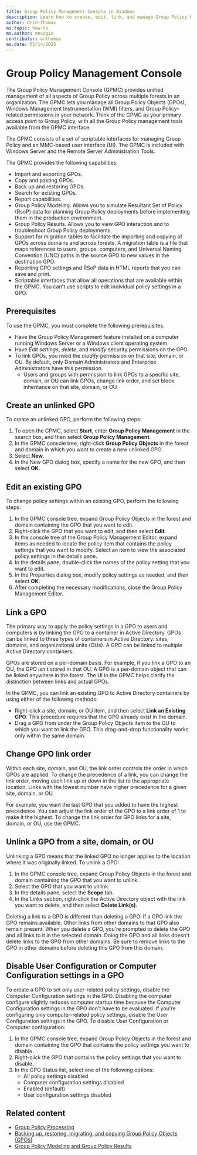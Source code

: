 ```yaml
---
title: Group Policy Management Console in Windows
description: Learn how to create, edit, link, and manage Group Policy Objects using the Group Policy Management Console.
author: Orin-Thomas
ms.topic: how-to
ms.author: mosagie
contributor: orthomas
ms.date: 05/14/2025
---
```


# Group Policy Management Console

The Group Policy Management Console (GPMC) provides unified management of all aspects of Group Policy across multiple forests in an organization. The GPMC lets you manage all Group Policy Objects (GPOs), Windows Management Instrumentation (WMI) filters, and Group Policy–related permissions in your network. Think of the GPMC as your primary access point to Group Policy, with all the Group Policy management tools available from the GPMC interface.

The GPMC consists of a set of scriptable interfaces for managing Group Policy and an MMC-based user interface (UI). The GPMC is included with Windows Server and the Remote Server Administration Tools.

The GPMC provides the following capabilities:

- Import and exporting GPOs.
- Copy and pasting GPOs.
- Back up and restoring GPOs.
- Search for existing GPOs.
- Report capabilities.
- Group Policy Modeling. Allows you to simulate Resultant Set of Policy (RsoP) data for planning Group Policy deployments before implementing them in the production environment.
- Group Policy Results. Allows you to view GPO interaction and to troubleshoot Group Policy deployments.
- Support for migration tables to facilitate the importing and copying of GPOs across domains and across forests. A migration table is a file that maps references to users, groups, computers, and Universal Naming Convention (UNC) paths in the source GPO to new values in the destination GPO.
- Reporting GPO settings and RSoP data in HTML reports that you can save and print.
- Scriptable interfaces that allow all operations that are available within the GPMC. You can't use scripts to edit individual policy settings in a GPO.

## Prerequisites

To use the GPMC, you must complete the following prerequisites.

- Have the Group Policy Management feature installed on a computer running Windows Server or a Windows client operating system.
- Have _Edit settings_, _delete_, and _modify_ security permissions on the GPO.
- To link GPOs, you need the _modify_ permission on that site, domain, or OU. By default, only Domain Administrators and Enterprise Administrators have this permission.
  - Users and groups with permission to link GPOs to a specific site, domain, or OU can link GPOs, change link order, and set block inheritance on that site, domain, or OU.

## Create an unlinked GPO

To create an unlinked GPO, perform the following steps:

1. To open the GPMC, select **Start**, enter **Group Policy Management** in the search box, and then select **Group Policy Management**.
1. In the GPMC console tree, right-click **Group Policy Objects** in the forest and domain in which you want to create a new unlinked GPO.
1. Select **New**.
1. In the New GPO dialog box, specify a name for the new GPO, and then select **OK**.

## Edit an existing GPO

To change policy settings within an existing GPO, perform the following steps:

1. In the GPMC console tree, expand Group Policy Objects in the forest and domain containing the GPO that you want to edit.
1. Right-click the GPO that you want to edit, and then select **Edit**.
1. In the console tree of the Group Policy Management Editor, expand items as needed to locate the policy item that contains the policy settings that you want to modify. Select an item to view the associated policy settings in the details pane.
1. In the details pane, double-click the names of the policy setting that you want to edit.
1. In the Properties dialog box, modify policy settings as needed, and then select **OK**.
1. After completing the necessary modifications, close the Group Policy Management Editor.

## Link a GPO

The primary way to apply the policy settings in a GPO to users and computers is by linking the GPO to a container in Active Directory. GPOs can be linked to three types of containers in Active Directory: sites, domains, and organizational units (OUs). A GPO can be linked to multiple Active Directory containers.

GPOs are stored on a per-domain basis. For example, if you link a GPO to an OU, the GPO isn't stored in that OU. A GPO is a per-domain object that can be linked anywhere in the forest. The UI in the GPMC helps clarify the distinction between links and actual GPOs.

In the GPMC, you can link an existing GPO to Active Directory containers by using either of the following methods:

- Right-click a site, domain, or OU item, and then select **Link an Existing GPO**. This procedure requires that the GPO already exist in the domain.
- Drag a GPO from under the Group Policy Objects item to the OU to which you want to link the GPO. This drag-and-drop functionality works only within the same domain.

## Change GPO link order

Within each site, domain, and OU, the link order controls the order in which GPOs are applied. To change the precedence of a link, you can change the link order, moving each link up or down in the list to the appropriate location. Links with the lowest number have higher precedence for a given site, domain, or OU.

For example, you want the last GPO that you added to have the highest precedence. You can adjust the link order of the GPO to a link order of 1 to make it the highest. To change the link order for GPO links for a site, domain, or OU, use the GPMC.

## Unlink a GPO from a site, domain, or OU

Unlinking a GPO means that the linked GPO no longer applies to the location where it was originally linked. To unlink a GPO:

1. In the GPMC console tree, expand Group Policy Objects in the forest and domain containing the GPO that you want to unlink.
1. Select the GPO that you want to unlink.
1. In the details pane, select the **Scope** tab.
1. In the Links section, right-click the Active Directory object with the link you want to delete, and then select **Delete Link(s)**.

Deleting a link to a GPO is different than deleting a GPO. If a GPO link the GPO remains available. Other links from other domains to that GPO also remain present. When you delete a GPO, you're prompted to delete the GPO and all links to it in the selected domain. Doing the GPO and all links doesn't delete links to the GPO from other domains. Be sure to remove links to the GPO in other domains before deleting this GPO from this domain.

## Disable User Configuration or Computer Configuration settings in a GPO

To create a GPO to set only user-related policy settings, disable the Computer Configuration settings in the GPO. Disabling the computer configure slightly reduces computer startup time because the Computer Configuration settings in the GPO don't have to be evaluated. If you're configuring only computer-related policy settings, disable the User Configuration settings in the GPO. To disable User Configuration or Computer configuration:

1. In the GPMC console tree, expand Group Policy Objects in the forest and domain containing the GPO that contains the policy settings you want to disable.
1. Right-click the GPO that contains the policy settings that you want to disable.
1. In the GPO Status list, select one of the following options:
   - All policy settings disabled
   - Computer configuration settings disabled
   - Enabled (default)
   - User configuration settings disabled

## Related content

- [Group Policy Processing](group-policy-processing.md)
- [Backing up, restoring, migrating, and copying Group Policy Objects (GPOs)](group-policy-backup-restore.md)
- [Group Policy Modeling and Group Policy Results](group-policy-modeling-results.md)
